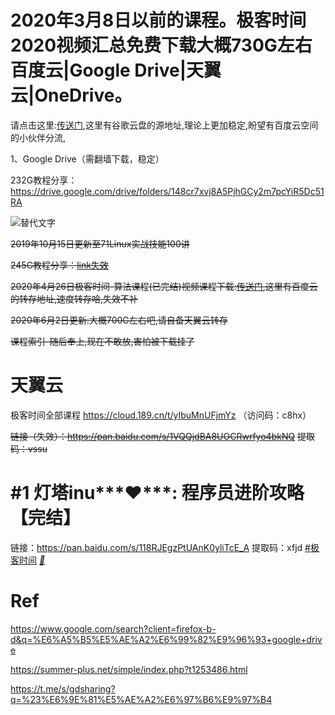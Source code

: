 

# 2020年3月8日以前的课程。极客时间2020视频汇总免费下载大概730G左右百度云|Google Drive|天翼云|OneDrive。

请点击这里:[传送门](https://shikey.com/2020/03/08/time-geekbang-org-video.html),这里有谷歌云盘的源地址,理论上更加稳定,盼望有百度云空间的小伙伴分流,

1、Google Drive（需翻墙下载，稳定）

232G教程分享：
https://drive.google.com/drive/folders/148cr7xvj8A5PjhGCy2m7pcYiR5Dc51RA 

![替代文字](https://vip1.loli.net/2020/03/07/MZ2aNHgjtWJePdc.png)

~~2019年10月15日更新至71Linux实战技能100讲~~ 

~~245G教程分享：[link失效](https://drive.google.com/drive/folders/1OqnIlrj4BRgPcbFYRJTxIBSi7quzjax8)~~



~~2020年4月26日极客时间-算法课程(已完结)视频课程下载:[传送门](https://shikey.com/2020/04/26/jike-times-suanfa.html),这里有百度云的转存地址,速度转存哈,失效不补~~

~~2020年6月2日更新:大概700G左右吧,请自备天翼云转存~~

~~课程索引-随后奉上,现在不敢放,害怕被下载挂了~~

# 天翼云

极客时间全部课程
https://cloud.189.cn/t/yIbuMnUFjmYz
（访问码：c8hx）    



~~链接（失效）：https://pan.baidu.com/s/1VQQjdBA8UOCRwrfyo4bkNQ~~
~~提取码：vssu~~

# \#1 灯塔inu***❤️***: 程序员进阶攻略【完结】

链接：https://pan.baidu.com/s/118RJEgzPtUAnK0yliTcE_A 
提取码：xfjd  [#极客时间](https://t.me/s/gdsharing?q=%23极客时间) [***💬***](https://t.me/DriveShareBot?start=i4705)

# Ref

https://www.google.com/search?client=firefox-b-d&q=%E6%A5%B5%E5%AE%A2%E6%99%82%E9%96%93+google+drive

https://summer-plus.net/simple/index.php?t1253486.html

https://t.me/s/gdsharing?q=%23%E6%9E%81%E5%AE%A2%E6%97%B6%E9%97%B4
